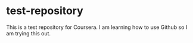# test-repository
This is a test repository for Coursera. 
I am learning how to use Github so I am trying this out.
